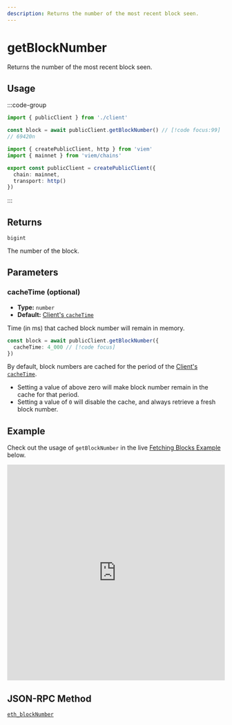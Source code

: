```yaml
---
description: Returns the number of the most recent block seen.
---
```


# getBlockNumber

Returns the number of the most recent block seen.

## Usage

:::code-group

```ts [example.ts]
import { publicClient } from './client'

const block = await publicClient.getBlockNumber() // [!code focus:99]
// 69420n
```

```ts [client.ts]
import { createPublicClient, http } from 'viem'
import { mainnet } from 'viem/chains'

export const publicClient = createPublicClient({
  chain: mainnet,
  transport: http()
})
```

:::

## Returns

`bigint`

The number of the block.

## Parameters

### cacheTime (optional)

- **Type:** `number`
- **Default:** [Client's `cacheTime`](/docs/clients/public#cachetime-optional)

Time (in ms) that cached block number will remain in memory.

```ts
const block = await publicClient.getBlockNumber({
  cacheTime: 4_000 // [!code focus]
})
```

By default, block numbers are cached for the period of the [Client's `cacheTime`](/docs/clients/public#cacheTime-optional).

- Setting a value of above zero will make block number remain in the cache for that period.
- Setting a value of `0` will disable the cache, and always retrieve a fresh block number.

## Example

Check out the usage of `getBlockNumber` in the live [Fetching Blocks Example](https://stackblitz.com/github/wevm/viem/tree/main/examples/blocks_fetching-blocks) below.

<iframe frameBorder="0" width="100%" height="500px" src="https://stackblitz.com/github/wevm/viem/tree/main/examples/blocks_fetching-blocks?embed=1&file=index.ts&hideNavigation=1&hideDevTools=true&terminalHeight=0&ctl=1"></iframe>

## JSON-RPC Method

[`eth_blockNumber`](https://ethereum.org/en/developers/docs/apis/json-rpc/#eth_blocknumber)
